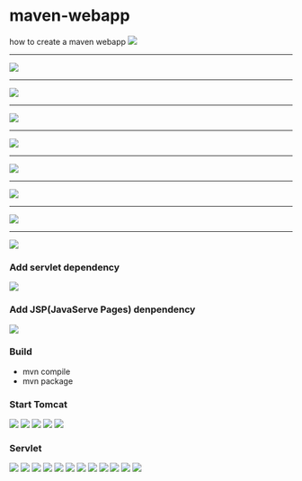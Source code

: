 # maven-webapp

how to create a maven webapp
![](./images/Screen%20Shot%202022-04-09%20at%206.25.51%20AM.png)

---

![](./images/Screen%20Shot%202022-04-09%20at%206.26.16%20AM.png)

---

![](./images/Screen%20Shot%202022-04-09%20at%206.26.29%20AM.png)

---

![](./images/Screen%20Shot%202022-04-09%20at%206.26.38%20AM.png)

---

![](./images/Screen%20Shot%202022-04-09%20at%206.26.50%20AM.png)

---

![](./images/Screen%20Shot%202022-04-09%20at%206.27.02%20AM.png)

---

![](./images/Screen%20Shot%202022-04-09%20at%206.27.10%20AM.png)

---

![](./images/Screen%20Shot%202022-04-09%20at%206.27.46%20AM.png)

---

![](./images/Screen%20Shot%202022-04-09%20at%206.28.54%20AM.png)

### Add servlet dependency

![](./images/Screen%20Shot%202022-04-09%20at%206.38.13%20AM.png)

### Add JSP(JavaServe Pages) denpendency

![](./images/Screen%20Shot%202022-04-09%20at%206.44.54%20AM.png)

### Build

- mvn compile
- mvn package

### Start Tomcat

![](./images/Screen%20Shot%202022-04-09%20at%207.00.24%20AM.png)
![](./images/Screen%20Shot%202022-04-09%20at%209.58.50%20AM.png`)
![](./images/Screen%20Shot%202022-04-09%20at%2010.00.01%20AM.png)
![](./images/Screen%20Shot%202022-04-09%20at%2010.00.54%20AM.png)
![](./images/Screen%20Shot%202022-04-09%20at%2010.01.40%20AM.png)

### Servlet

![](./images/Screen%20Shot%202022-04-09%20at%2011.21.41%20AM.png)
![](./images/Screen%20Shot%202022-04-09%20at%2011.26.54%20AM.png)
![](./images/Screen%20Shot%202022-04-09%20at%2011.27.08%20AM.png)
![](./images/Screen%20Shot%202022-04-09%20at%2011.28.02%20AM.png)
![](./images/Screen%20Shot%202022-04-09%20at%2011.28.33%20AM.png)
![](./images/Screen%20Shot%202022-04-09%20at%2011.28.49%20AM.png)
![](./images/Screen%20Shot%202022-04-09%20at%2012.26.07%20PM.png)
![](./images/Screen%20Shot%202022-04-09%20at%2012.39.42%20PM.png)
![](./images/Screen%20Shot%202022-04-09%20at%2012.39.51%20PM.png)
![](./images/Screen%20Shot%202022-04-09%20at%2012.39.59%20PM.png)
![](./images/Screen%20Shot%202022-04-09%20at%2012.40.07%20PM.png)
![](./images/Screen%20Shot%202022-04-09%20at%2012.40.16%20PM.png)
